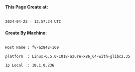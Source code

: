 
   
#### This Page Create at:

```bash

2024-04-23 - 12:57:24 UTC

```

#### Create By Machine:

```bash

Host Name : fv-az842-109

platform  : Linux-6.5.0-1018-azure-x86_64-with-glibc2.35

Ip Local  : 10.1.0.236

```

